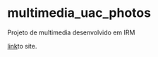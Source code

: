 # multimedia_uac_photos
Projeto de multimedia desenvolvido em IRM

[link](https://cybershou.github.io/multimedia_uac_photos/site/index.html)to site.
